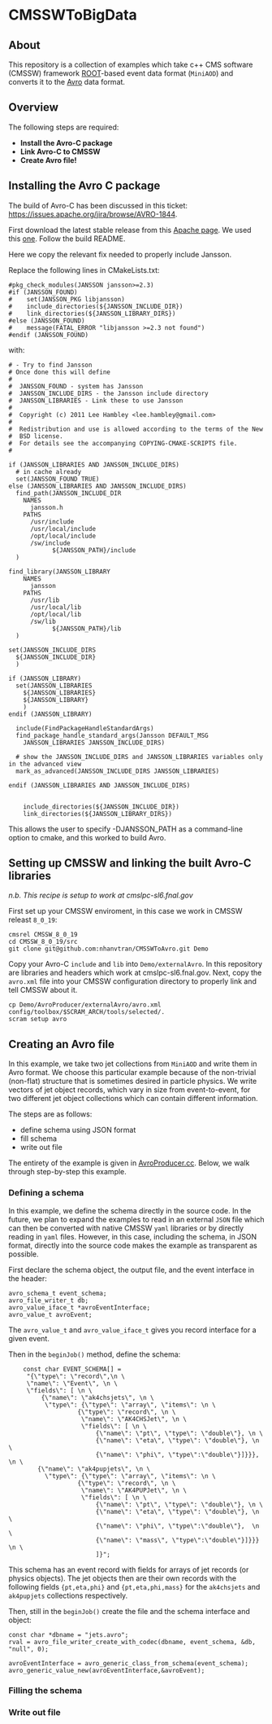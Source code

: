 # CMSSWToBigData

## About

This repository is a collection of examples which take c++ CMS software (CMSSW) framework [ROOT](https://root.cern.ch)-based event data format (`MiniAOD`) and converts it to the [Avro](https://avro.apache.org) data format.

## Overview

The following steps are required:
- **Install the Avro-C package**
- **Link Avro-C to CMSSW**
- **Create Avro file!**

## Installing the Avro C package

The build of Avro-C has been discussed in this ticket: https://issues.apache.org/jira/browse/AVRO-1844.

First download the latest stable release from this [Apache page](http://www.apache.org/dyn/closer.cgi/avro/).  We used this [one](http://apache.mirrors.pair.com/avro/stable/c/avro-c-1.8.1.tar.gz).  Follow the build README.

Here we copy the relevant fix needed to properly include Jansson.

Replace the following lines in CMakeLists.txt: 
```
#pkg_check_modules(JANSSON jansson>=2.3)
#if (JANSSON_FOUND)
#    set(JANSSON_PKG libjansson)
#    include_directories(${JANSSON_INCLUDE_DIR})
#    link_directories(${JANSSON_LIBRARY_DIRS})
#else (JANSSON_FOUND)
#    message(FATAL_ERROR "libjansson >=2.3 not found")
#endif (JANSSON_FOUND)
```
with:
```
# - Try to find Jansson
# Once done this will define
#
#  JANSSON_FOUND - system has Jansson
#  JANSSON_INCLUDE_DIRS - the Jansson include directory
#  JANSSON_LIBRARIES - Link these to use Jansson
#
#  Copyright (c) 2011 Lee Hambley <lee.hambley@gmail.com>
#
#  Redistribution and use is allowed according to the terms of the New
#  BSD license.
#  For details see the accompanying COPYING-CMAKE-SCRIPTS file.
#

if (JANSSON_LIBRARIES AND JANSSON_INCLUDE_DIRS)
  # in cache already
  set(JANSSON_FOUND TRUE)
else (JANSSON_LIBRARIES AND JANSSON_INCLUDE_DIRS)
  find_path(JANSSON_INCLUDE_DIR
    NAMES
      jansson.h
    PATHS
      /usr/include
      /usr/local/include
      /opt/local/include
      /sw/include
			${JANSSON_PATH}/include
  )

find_library(JANSSON_LIBRARY
    NAMES
      jansson
    PATHS
      /usr/lib
      /usr/local/lib
      /opt/local/lib
      /sw/lib
			${JANSSON_PATH}/lib
  )

set(JANSSON_INCLUDE_DIRS
  ${JANSSON_INCLUDE_DIR}
  )

if (JANSSON_LIBRARY)
  set(JANSSON_LIBRARIES
    ${JANSSON_LIBRARIES}
    ${JANSSON_LIBRARY}
    )
endif (JANSSON_LIBRARY)

  include(FindPackageHandleStandardArgs)
  find_package_handle_standard_args(Jansson DEFAULT_MSG
    JANSSON_LIBRARIES JANSSON_INCLUDE_DIRS)

  # show the JANSSON_INCLUDE_DIRS and JANSSON_LIBRARIES variables only in the advanced view
  mark_as_advanced(JANSSON_INCLUDE_DIRS JANSSON_LIBRARIES)

endif (JANSSON_LIBRARIES AND JANSSON_INCLUDE_DIRS)


    include_directories(${JANSSON_INCLUDE_DIR})
    link_directories(${JANSSON_LIBRARY_DIRS})
```
This allows the user to specify -DJANSSON_PATH as a command-line option to cmake, and this worked to build Avro.

## Setting up CMSSW and linking the built Avro-C libraries

_n.b. This recipe is setup to work at cmslpc-sl6.fnal.gov_

First set up your CMSSW enviroment, in this case we work in CMSSW releast `8_0_19`:
```
cmsrel CMSSW_8_0_19
cd CMSSW_8_0_19/src
git clone git@github.com:nhanvtran/CMSSWToAvro.git Demo
```

Copy your Avro-C `include` and `lib` into `Demo/externalAvro`.  In this repository are libraries and headers which work at cmslpc-sl6.fnal.gov.
Next, copy the `avro.xml` file into your CMSSW configuration directory to properly link and tell CMSSW about it.
```
cp Demo/AvroProducer/externalAvro/avro.xml config/toolbox/$SCRAM_ARCH/tools/selected/.
scram setup avro
```

## Creating an Avro file

In this example, we take two jet collections from `MiniAOD` and write them in Avro format.  We choose this particular example because of the non-trivial (non-flat) structure that is sometimes desired in particle physics.  We write vectors of jet object records, which vary in size from event-to-event, for two different jet object collections which can contain different information.  

The steps are as follows:
- define schema using JSON format
- fill schema
- write out file

The entirety of the example is given in [AvroProducer.cc](https://github.com/nhanvtran/CMSSWToAvro/blob/master/AvroProducer/plugins/AvroProducer.cc).  Below, we walk through step-by-step this example.

### Defining a schema

In this example, we define the schema directly in the source code. In the future, we plan to expand the examples to read in an external `JSON` file which can then be converted with native CMSSW `yaml` libraries or by directly reading in `yaml` files.  However, in this case, including the schema, in JSON format, directly into the source code makes the example as transparent as possible.

First declare the schema object, the output file, and the event interface in the header:
```
avro_schema_t event_schema;
avro_file_writer_t db;
avro_value_iface_t *avroEventInterface;
avro_value_t avroEvent;
```     
The `avro_value_t` and `avro_value_iface_t` gives you record interface for a given event.

Then in the `beginJob()` method, define the schema:
```    
    const char EVENT_SCHEMA[] =
     "{\"type\": \"record\",\n \
     \"name\": \"Event\", \n \
     \"fields\": [ \n \
         {\"name\": \"ak4chsjets\", \n \
          \"type\": {\"type\": \"array\", \"items\": \n \
                   {\"type\": \"record\", \n \
                    \"name\": \"AK4CHSJet\", \n \
                    \"fields\": [ \n \
                        {\"name\": \"pt\", \"type\": \"double\"}, \n \
                        {\"name\": \"eta\", \"type\": \"double\"}, \n \
                        {\"name\": \"phi\", \"type\":\"double\"}]}}}, \n \
        {\"name\": \"ak4pupjets\", \n \
          \"type\": {\"type\": \"array\", \"items\": \n \
                   {\"type\": \"record\", \n \
                    \"name\": \"AK4PUPJet\", \n \
                    \"fields\": [ \n \
                        {\"name\": \"pt\", \"type\": \"double\"}, \n \
                        {\"name\": \"eta\", \"type\": \"double\"}, \n \
                        {\"name\": \"phi\", \"type\":\"double\"},  \n \
                        {\"name\": \"mass\", \"type\":\"double\"}]}}} \n \
                        ]}";

```
This schema has an event record with fields for arrays of jet records (or physics objects).  The jet objects then are their own records with the following fields `{pt,eta,phi}` and `{pt,eta,phi,mass}` for the `ak4chsjets` and `ak4pupjets` collections respectively.

Then, still in the `beginJob()` create the file and the schema interface and object:
```	
const char *dbname = "jets.avro";
rval = avro_file_writer_create_with_codec(dbname, event_schema, &db, "null", 0);

avroEventInterface = avro_generic_class_from_schema(event_schema);
avro_generic_value_new(avroEventInterface,&avroEvent);
```

### Filling the schema

### Write out file





